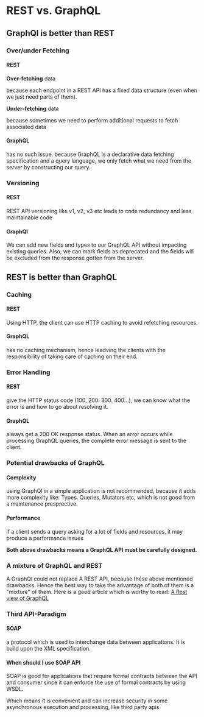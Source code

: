 # REST vs. GraphQL

## GraphQl is better than REST

### Over/under Fetching

#### REST

**Over-fetching** data

because each endpoint in a REST API has a fixed data structure (even when we just need parts of them).

**Under-fetching** data 

because sometimes we need to perform additional requests to fetch associated data

#### GraphQL

has no such issue. because GraphQL is a declarative data fetching specification and a query language,
we only fetch what we need from the server by constructing our query.

### Versioning

#### REST

REST API versioning like v1, v2, v3 etc leads to code redundancy and less maintainable code

#### GraphQl

We can add new fields and types to our GraphQL API without impacting existing queries. Also, we can mark fields as deprecated and the fields will be excluded from the response gotten from the server.

## REST is better than GraphQL

### Caching

#### REST

Using HTTP, the client can use HTTP caching to avoid refetching resources.

#### GraphQL

has no caching mechanism, hence leadving the clients with the responsibility of taking care of caching on their end.

### Error Handling

#### REST

give the HTTP status code (100, 200. 300. 400...), we can know what the error is and how to go about resolving it.

#### GraphQL

always get a 200 OK response status. When an error occurs while processing GraphQL queries, the complete error message is sent to the client.

### Potential drawbacks of GraphQL

#### Complexity

using GraphQl in a simple application is not recommended, because it adds more complexity like:
Types. Queries, Mutators etc, which is not good from a maintenance presprective.

#### Performance

if a client sends a query asking for a lot of fields and resources, it may produce a performance issues

**Both above drawbacks means a GraphQL API must be carefully designed.**

### A mixture of GraphQL and REST

A GraphQl could not replace A REST API, because these above mentioned drawbacks. 
Hence the best way to take the advantage of both of them is a "mixture" of them.
Here is a good article which is worthy to read: [A Rest view of GraphQL](https://hasura.io/blog/rest-view-of-graphql/)

### Third API-Paradigm

#### SOAP

a protocol which is used to interchange data between applications. It is build upon the XML specification.

#### When should I use SOAP API

SOAP is good for applications that require formal contracts between the API and consumer since it can enforce the use of formal contracts by using WSDL.

Which means it is convenient and can increase security in some asynchronous execution and processing, like third party apis
